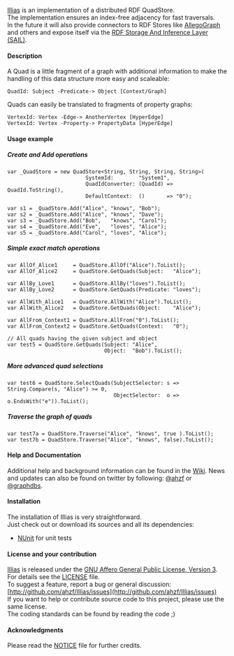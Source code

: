 [Illias](http://github.com/ahzf/Illias) is an implementation of a distributed RDF QuadStore.    
The implementation ensures an index-free adjacency for fast traversals.    
In the future it will also provide connectors to RDF Stores like [AllegoGraph](http://www.franz.com/agraph/allegrograph) and others and expose itself via the [RDF Storage And Inference Layer (SAIL)](http://www.openrdf.org/doc/sesame/api/org/openrdf/sesame/sail/package-summary.html).

#### Description

 A Quad is a little fragment of a graph with additional information to make the handling of this data structure more easy and scaleable:    
 
    QuadId: Subject -Predicate-> Object [Context/Graph]    
 
 
 Quads can easily be translated to fragments of property graphs:    
 
    VertexId: Vertex -Edge-> AnotherVertex [HyperEdge]    
    VertexId: Vertex -Property-> PropertyData [HyperEdge]    


#### Usage example

##### Create and Add operations

    var _QuadStore = new QuadStore<String, String, String, String>(
                             SystemId:        "System1",
                             QuadIdConverter: (QuadId) => QuadId.ToString(),
                             DefaultContext:  ()       => "0");

    var s1 = _QuadStore.Add("Alice", "knows", "Bob");
    var s2 = _QuadStore.Add("Alice", "knows", "Dave");
    var s3 = _QuadStore.Add("Bob",   "knows", "Carol");
    var s4 = _QuadStore.Add("Eve",   "loves", "Alice");
    var s5 = _QuadStore.Add("Carol", "loves", "Alice");


##### Simple exact match operations

    var AllOf_Alice1     = QuadStore.AllOf("Alice").ToList();
    var AllOf_Alice2     = QuadStore.GetQuads(Subject:   "Alice");

    var AllBy_Love1      = QuadStore.AllBy("loves").ToList();
    var AllBy_Love2      = QuadStore.GetQuads(Predicate: "loves");

    var AllWith_Alice1   = QuadStore.AllWith("Alice").ToList();
    var AllWith_Alice2   = QuadStore.GetQuads(Object:    "Alice");

    var AllFrom_Context1 = QuadStore.AllFrom("0").ToList();
    var AllFrom_Context2 = QuadStore.GetQuads(Context:   "0");

    // All quads having the given subject and object
    var test5 = QuadStore.GetQuads(Subject: "Alice",
                                   Object:  "Bob").ToList();


##### More advanced quad selections

    var test6 = QuadStore.SelectQuads(SubjectSelector: s => String.Compare(s, "Alice") >= 0,
                                      ObjectSelector:  o => o.EndsWith("e")).ToList();

##### Traverse the graph of quads

    var test7a = QuadStore.Traverse("Alice", "knows", true ).ToList();
    var test7b = QuadStore.Traverse("Alice", "knows", false).ToList();


#### Help and Documentation

Additional help and background information can be found in the [Wiki](http://github.com/ahzf/Illias/wiki).
News and updates can also be found on twitter by following: [@ahzf](http://www.twitter.com/ahzf) or [@graphdbs](http://www.twitter.com/graphdbs).

#### Installation

The installation of Illias is very straightforward.    
Just check out or download its sources and all its dependencies:

- [NUnit](http://www.nunit.org/) for unit tests

#### License and your contribution

[Illias](http://github.com/ahzf/Illias) is released under the [GNU Affero General Public License, Version 3](http://www.gnu.org/licenses/agpl.html). For details see the [LICENSE](/ahzf/Illias/blob/master/LICENSE) file.    
To suggest a feature, report a bug or general discussion: [http://github.com/ahzf/Illias/issues](http://github.com/ahzf/Illias/issues)    
If you want to help or contribute source code to this project, please use the same license.   
The coding standards can be found by reading the code ;)

#### Acknowledgments

Please read the [NOTICE](/ahzf/Illias/blob/master/NOTICE) file for further credits.
